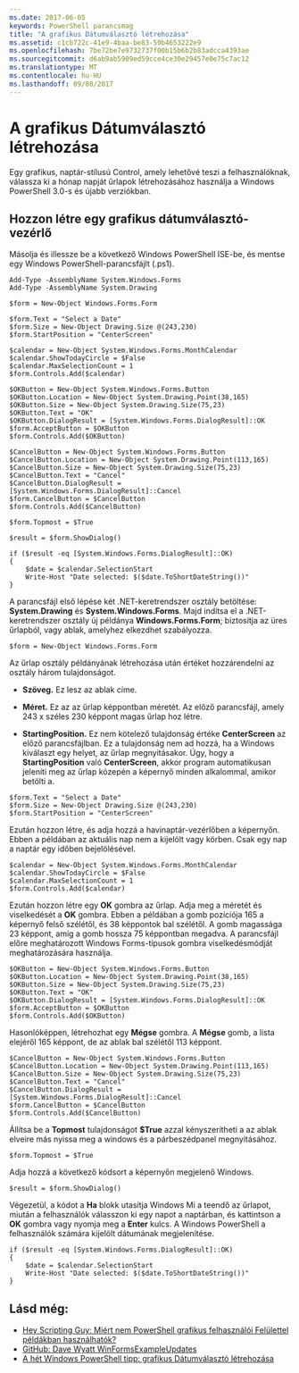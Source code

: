 ```yaml
---
ms.date: 2017-06-05
keywords: PowerShell parancsmag
title: "A grafikus Dátumválasztó létrehozása"
ms.assetid: c1cb722c-41e9-4baa-be83-59b4653222e9
ms.openlocfilehash: 7be72be7e9732737f00b15b6b2b83adcca4393ae
ms.sourcegitcommit: d6ab9ab5909ed59cce4ce30e29457e0e75c7ac12
ms.translationtype: MT
ms.contentlocale: hu-HU
ms.lasthandoff: 09/08/2017
---
```

# <a name="creating-a-graphical-date-picker"></a>A grafikus Dátumválasztó létrehozása
Egy grafikus, naptár-stílusú Control, amely lehetővé teszi a felhasználóknak, válassza ki a hónap napját űrlapok létrehozásához használja a Windows PowerShell 3.0-s és újabb verziókban.

## <a name="create-a-graphical-date-picker-control"></a>Hozzon létre egy grafikus dátumválasztó-vezérlő
Másolja és illessze be a következő Windows PowerShell ISE-be, és mentse egy Windows PowerShell-parancsfájlt (.ps1).

```
Add-Type -AssemblyName System.Windows.Forms
Add-Type -AssemblyName System.Drawing

$form = New-Object Windows.Forms.Form 

$form.Text = "Select a Date" 
$form.Size = New-Object Drawing.Size @(243,230) 
$form.StartPosition = "CenterScreen"

$calendar = New-Object System.Windows.Forms.MonthCalendar 
$calendar.ShowTodayCircle = $False
$calendar.MaxSelectionCount = 1
$form.Controls.Add($calendar) 

$OKButton = New-Object System.Windows.Forms.Button
$OKButton.Location = New-Object System.Drawing.Point(38,165)
$OKButton.Size = New-Object System.Drawing.Size(75,23)
$OKButton.Text = "OK"
$OKButton.DialogResult = [System.Windows.Forms.DialogResult]::OK
$form.AcceptButton = $OKButton
$form.Controls.Add($OKButton)

$CancelButton = New-Object System.Windows.Forms.Button
$CancelButton.Location = New-Object System.Drawing.Point(113,165)
$CancelButton.Size = New-Object System.Drawing.Size(75,23)
$CancelButton.Text = "Cancel"
$CancelButton.DialogResult = [System.Windows.Forms.DialogResult]::Cancel
$form.CancelButton = $CancelButton
$form.Controls.Add($CancelButton)

$form.Topmost = $True

$result = $form.ShowDialog() 

if ($result -eq [System.Windows.Forms.DialogResult]::OK)
{
    $date = $calendar.SelectionStart
    Write-Host "Date selected: $($date.ToShortDateString())"
}
```

A parancsfájl első lépése két .NET-keretrendszer osztály betöltése: **System.Drawing** és **System.Windows.Forms**. Majd indítsa el a .NET-keretrendszer osztály új példánya **Windows.Forms.Form**; biztosítja az üres űrlapból, vagy ablak, amelyhez elkezdhet szabályozza.

```
$form = New-Object Windows.Forms.Form
```

Az űrlap osztály példányának létrehozása után értéket hozzárendelni az osztály három tulajdonságot.

- **Szöveg.** Ez lesz az ablak címe.

- **Méret.** Ez az az űrlap képpontban méretét. Az előző parancsfájl, amely 243 x széles 230 képpont magas űrlap hoz létre.

- **StartingPosition.** Ez nem kötelező tulajdonság értéke **CenterScreen** az előző parancsfájlban. Ez a tulajdonság nem ad hozzá, ha a Windows kiválaszt egy helyet, az űrlap megnyitásakor. Úgy, hogy a **StartingPosition** való **CenterScreen**, akkor program automatikusan jeleníti meg az űrlap közepén a képernyő minden alkalommal, amikor betölti a.

```
$form.Text = "Select a Date" 
$form.Size = New-Object Drawing.Size @(243,230) 
$form.StartPosition = "CenterScreen"
```

Ezután hozzon létre, és adja hozzá a havinaptár-vezérlőben a képernyőn. Ebben a példában az aktuális nap nem a kijelölt vagy körben. Csak egy nap a naptár egy időben bejelölésével.

```
$calendar = New-Object System.Windows.Forms.MonthCalendar 
$calendar.ShowTodayCircle = $False
$calendar.MaxSelectionCount = 1
$form.Controls.Add($calendar)
```

Ezután hozzon létre egy **OK** gombra az űrlap. Adja meg a méretét és viselkedését a **OK** gombra. Ebben a példában a gomb pozíciója 165 a képernyő felső szélétől, és 38 képpontok bal szélétől. A gomb magassága 23 képpont, amíg a gomb hossza 75 képpontban megadva. A parancsfájl előre meghatározott Windows Forms-típusok gombra viselkedésmódját meghatározására használja.

```
$OKButton = New-Object System.Windows.Forms.Button
$OKButton.Location = New-Object System.Drawing.Point(38,165)
$OKButton.Size = New-Object System.Drawing.Size(75,23)
$OKButton.Text = "OK"
$OKButton.DialogResult = [System.Windows.Forms.DialogResult]::OK
$form.AcceptButton = $OKButton
$form.Controls.Add($OKButton)
```

Hasonlóképpen, létrehozhat egy **Mégse** gombra. A **Mégse** gomb, a lista elejéről 165 képpont, de az ablak bal szélétől 113 képpont.

```
$CancelButton = New-Object System.Windows.Forms.Button
$CancelButton.Location = New-Object System.Drawing.Point(113,165)
$CancelButton.Size = New-Object System.Drawing.Size(75,23)
$CancelButton.Text = "Cancel"
$CancelButton.DialogResult = [System.Windows.Forms.DialogResult]::Cancel
$form.CancelButton = $CancelButton
$form.Controls.Add($CancelButton)
```

Állítsa be a **Topmost** tulajdonságot **$True** azzal kényszerítheti a az ablak elveire más nyissa meg a windows és a párbeszédpanel megnyitásához.

```
$form.Topmost = $True
```

Adja hozzá a következő kódsort a képernyőn megjelenő Windows.

```
$result = $form.ShowDialog()
```

Végezetül, a kódot a **Ha** blokk utasítja Windows Mi a teendő az űrlapot, miután a felhasználók válasszon ki egy napot a naptárban, és kattintson a **OK** gombra vagy nyomja meg a **Enter** kulcs. A Windows PowerShell a felhasználók számára kijelölt dátumának megjelenítése.

```
if ($result -eq [System.Windows.Forms.DialogResult]::OK)
{
    $date = $calendar.SelectionStart
    Write-Host "Date selected: $($date.ToShortDateString())"
}
```

## <a name="see-also"></a>Lásd még:
- [Hey Scripting Guy: Miért nem PowerShell grafikus felhasználói Felülettel példákban használhatók?](http://go.microsoft.com/fwlink/?LinkId=506644)
- [GitHub: Dave Wyatt WinFormsExampleUpdates](https://github.com/dlwyatt/WinFormsExampleUpdates)
- [A hét Windows PowerShell tipp: grafikus Dátumválasztó létrehozása](http://technet.microsoft.com/library/ff730942.aspx)

